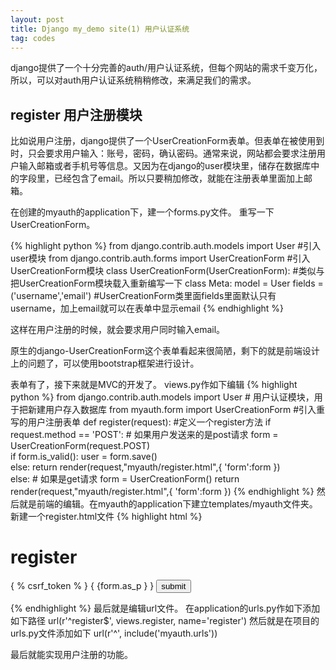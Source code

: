 ```yaml
---
layout: post
title: Django my_demo site(1) 用户认证系统
tag: codes
---
```


django提供了一个十分完善的auth/用户认证系统，但每个网站的需求千变万化，所以，可以对auth用户认证系统稍稍修改，来满足我们的需求。

<h2> register 用户注册模块</h2>

比如说用户注册，django提供了一个UserCreationForm表单。但表单在被使用到时，只会要求用户输入：账号，密码，确认密码。通常来说，网站都会要求注册用户输入邮箱或者手机号等信息。又因为在django的user模块里，储存在数据库中的字段里，已经包含了email。所以只要稍加修改，就能在注册表单里面加上邮箱。

在创建的myauth的application下，建一个forms.py文件。 重写一下UserCreationForm。

{% highlight python %}
from django.contrib.auth.models import User  #引入user模块
from django.contrib.auth.forms import UserCreationForm  #引入UserCreationForm模块
class UserCreationForm(UserCreationForm):   #类似与把UserCreationForm模块载入重新编写一下
	class Meta:
		model = User
		fields = ('username','email')  #UserCreationForm类里面fields里面默认只有username，加上email就可以在表单中显示email
{% endhighlight %}

这样在用户注册的时候，就会要求用户同时输入email。

原生的django-UserCreationForm这个表单看起来很简陋，剩下的就是前端设计上的问题了，可以使用bootstrap框架进行设计。

表单有了，接下来就是MVC的开发了。
views.py作如下编辑
{% highlight python %}
from django.contrib.auth.models import User  # 用户认证模块，用于把新建用户存入数据库
from myauth.form import UserCreationForm  #引入重写的用户注册表单
def register(request):   #定义一个register方法
    if request.method == 'POST':  #  如果用户发送来的是post请求
        form = UserCreationForm(request.POST)    
        if form.is_valid():
            user = form.save()    
        else:
            return render(request,"myauth/register.html",{
              'form':form
               })   
    else:   #  如果是get请求
        form = UserCreationForm()
        return render(request,"myauth/register.html",{
              'form':form
               })
{% endhighlight %}
然后就是前端的编辑。在myauth的application下建立templates/myauth文件夹。
新建一个register.html文件
{% highlight html %}
 <h1>register</h1>
  <form action="" method="post">
  	{ % csrf_token % }
	{ {form.as_p } }
      <input type="submit" value="submit">
  </form>
{% endhighlight %}
最后就是编辑url文件。
在application的urls.py作如下添加如下路径
url(r'^register$', views.register, name='register')
然后就是在项目的urls.py文件添加如下
url(r'^', include('myauth.urls'))

最后就能实现用户注册的功能。
